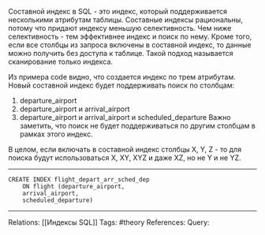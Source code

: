 Составной индекс в SQL - это индекс, который поддерживается несколькими атрибутам таблицы. Составные индексы рациональны, потому что придают индексу меньшую селективность. Чем ниже селективность - тем эффективнее индекс и поиск по нему. Кроме того, если все столбцы из запроса включены в составной индекс, то данные можно получить без доступа к таблице. Такой подход называется сканирование только индекса.

Из примера code видно, что создается индекс по трем атрибутам. Новый составной индекс будет поддерживать поиск по столбцам:
1. departure_airport
2. departure_airport и arrival_airport
3. departure_airport и arrival_airport и scheduled_departure
Важно заметить, что поиск не будет поддерживаться по другим столбцам в рамках этого индекс. 

В целом, если включать в составной индекс столбцы X, Y, Z - то для поиска будут использоваться X, XY, XYZ и даже XZ, но не Y и не YZ. 

___
```
CREATE INDEX flight_depart_arr_sched_dep
	ON flight (departure_airport,
	arrival_airport,
	scheduled_departure)
```

___
Relations: [[Индексы SQL]] 
Tags: #theory 
References: 
Query: 